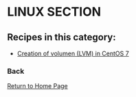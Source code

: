 # LINUX SECTION

## Recipes in this category:

- [Creation of volumen (LVM) in CentOS 7](#)

### Back

[Return to Home Page](https://updatedlinux.github.io/) 

